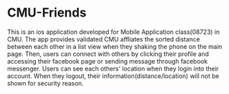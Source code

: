 CMU-Friends
===============

This is an ios application developed for Mobile Application class(08723) in CMU. The app provides validated CMU affliates the sorted distance between each other in a list view when they shaking the phone on the main page. Then, users can connect with others by clicking their profile and accessing their facebook page or sending message through facebook messenger. Users can see each others' location when they login into their account. When they logout, their information(distance/location) will not be shown for security reason.
